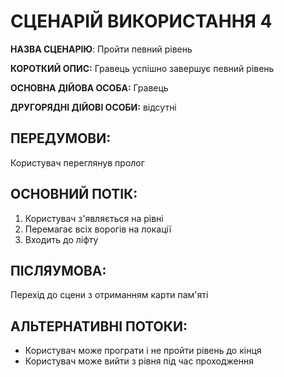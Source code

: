 # СЦЕНАРІЙ ВИКОРИСТАННЯ 4

**НАЗВА СЦЕНАРІЮ**:	Пройти певний рівень

**КОРОТКИЙ ОПИС:** Гравець успішно завершує певний рівень

**ОСНОВНА ДІЙОВА ОСОБА:** Гравець

**ДРУГОРЯДНІ ДІЙОВІ ОСОБИ:** відсутні

## ПЕРЕДУМОВИ:

Користувач переглянув пролог

## ОСНОВНИЙ ПОТІК:
1.	Користувач з'являється на рівні
2.	Перемагає всіх ворогів на локації
3.	Входить до ліфту

## ПІСЛЯУМОВА:

Перехід до сцени з отриманням карти пам'яті

## АЛЬТЕРНАТИВНІ ПОТОКИ:
* Користувач може програти і не пройти рівень до кінця
* Користувач може вийти з рівня під час проходження 
